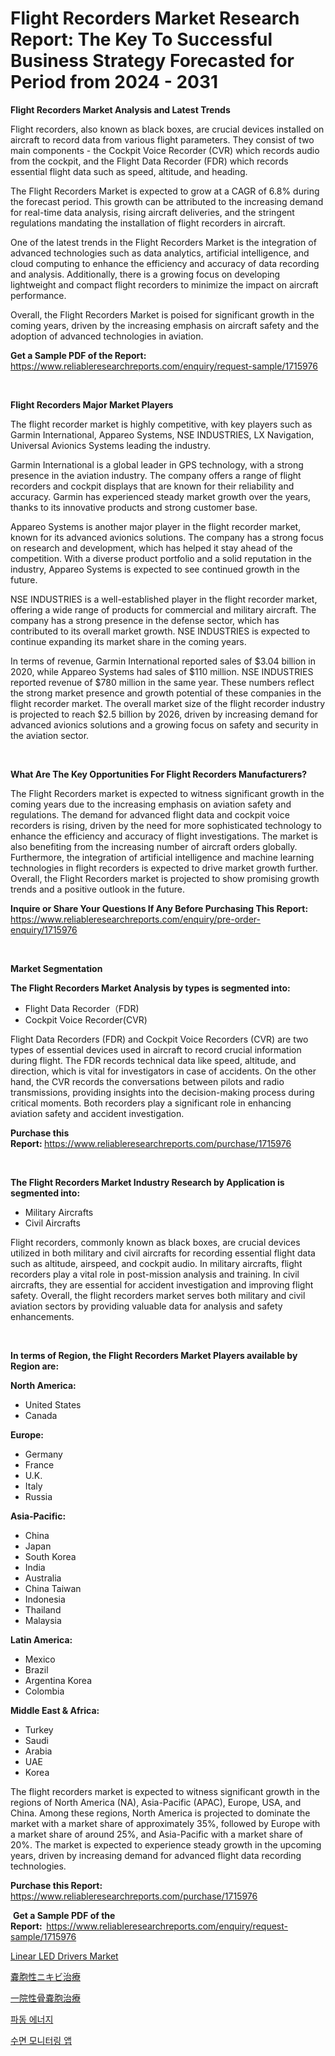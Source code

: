 <p><h1>Flight Recorders Market Research Report: The Key To Successful Business Strategy Forecasted for Period from 2024 - 2031</h1></p><p><strong>Flight Recorders Market Analysis and Latest Trends</strong></p>
<p><p>Flight recorders, also known as black boxes, are crucial devices installed on aircraft to record data from various flight parameters. They consist of two main components - the Cockpit Voice Recorder (CVR) which records audio from the cockpit, and the Flight Data Recorder (FDR) which records essential flight data such as speed, altitude, and heading.</p><p>The Flight Recorders Market is expected to grow at a CAGR of 6.8% during the forecast period. This growth can be attributed to the increasing demand for real-time data analysis, rising aircraft deliveries, and the stringent regulations mandating the installation of flight recorders in aircraft.</p><p>One of the latest trends in the Flight Recorders Market is the integration of advanced technologies such as data analytics, artificial intelligence, and cloud computing to enhance the efficiency and accuracy of data recording and analysis. Additionally, there is a growing focus on developing lightweight and compact flight recorders to minimize the impact on aircraft performance.</p><p>Overall, the Flight Recorders Market is poised for significant growth in the coming years, driven by the increasing emphasis on aircraft safety and the adoption of advanced technologies in aviation.</p></p>
<p><strong>Get a Sample PDF of the Report:&nbsp;</strong> <a href="https://www.reliableresearchreports.com/enquiry/request-sample/1715976">https://www.reliableresearchreports.com/enquiry/request-sample/1715976</a></p>
<p>&nbsp;</p>
<p><strong>Flight Recorders Major Market Players</strong></p>
<p><p>The flight recorder market is highly competitive, with key players such as Garmin International, Appareo Systems, NSE INDUSTRIES, LX Navigation, Universal Avionics Systems leading the industry.</p><p>Garmin International is a global leader in GPS technology, with a strong presence in the aviation industry. The company offers a range of flight recorders and cockpit displays that are known for their reliability and accuracy. Garmin has experienced steady market growth over the years, thanks to its innovative products and strong customer base.</p><p>Appareo Systems is another major player in the flight recorder market, known for its advanced avionics solutions. The company has a strong focus on research and development, which has helped it stay ahead of the competition. With a diverse product portfolio and a solid reputation in the industry, Appareo Systems is expected to see continued growth in the future.</p><p>NSE INDUSTRIES is a well-established player in the flight recorder market, offering a wide range of products for commercial and military aircraft. The company has a strong presence in the defense sector, which has contributed to its overall market growth. NSE INDUSTRIES is expected to continue expanding its market share in the coming years.</p><p>In terms of revenue, Garmin International reported sales of $3.04 billion in 2020, while Appareo Systems had sales of $110 million. NSE INDUSTRIES reported revenue of $780 million in the same year. These numbers reflect the strong market presence and growth potential of these companies in the flight recorder market. The overall market size of the flight recorder industry is projected to reach $2.5 billion by 2026, driven by increasing demand for advanced avionics solutions and a growing focus on safety and security in the aviation sector.</p></p>
<p>&nbsp;</p>
<p><strong>What Are The Key Opportunities For Flight Recorders Manufacturers?</strong></p>
<p><p>The Flight Recorders market is expected to witness significant growth in the coming years due to the increasing emphasis on aviation safety and regulations. The demand for advanced flight data and cockpit voice recorders is rising, driven by the need for more sophisticated technology to enhance the efficiency and accuracy of flight investigations. The market is also benefiting from the increasing number of aircraft orders globally. Furthermore, the integration of artificial intelligence and machine learning technologies in flight recorders is expected to drive market growth further. Overall, the Flight Recorders market is projected to show promising growth trends and a positive outlook in the future.</p></p>
<p><strong>Inquire or Share Your Questions If Any Before Purchasing This Report:</strong> <a href="https://www.reliableresearchreports.com/enquiry/pre-order-enquiry/1715976">https://www.reliableresearchreports.com/enquiry/pre-order-enquiry/1715976</a></p>
<p>&nbsp;</p>
<p><strong>Market Segmentation</strong></p>
<p><strong>The Flight Recorders Market Analysis by types is segmented into:</strong></p>
<p><ul><li>Flight Data Recorder（FDR)</li><li>Cockpit Voice Recorder(CVR)</li></ul></p>
<p><p>Flight Data Recorders (FDR) and Cockpit Voice Recorders (CVR) are two types of essential devices used in aircraft to record crucial information during flight. The FDR records technical data like speed, altitude, and direction, which is vital for investigators in case of accidents. On the other hand, the CVR records the conversations between pilots and radio transmissions, providing insights into the decision-making process during critical moments. Both recorders play a significant role in enhancing aviation safety and accident investigation.</p></p>
<p><strong>Purchase this Report:&nbsp;</strong><a href="https://www.reliableresearchreports.com/purchase/1715976">https://www.reliableresearchreports.com/purchase/1715976</a></p>
<p>&nbsp;</p>
<p><strong>The Flight Recorders Market Industry Research by Application is segmented into:</strong></p>
<p><ul><li>Military Aircrafts</li><li>Civil Aircrafts</li></ul></p>
<p><p>Flight recorders, commonly known as black boxes, are crucial devices utilized in both military and civil aircrafts for recording essential flight data such as altitude, airspeed, and cockpit audio. In military aircrafts, flight recorders play a vital role in post-mission analysis and training. In civil aircrafts, they are essential for accident investigation and improving flight safety. Overall, the flight recorders market serves both military and civil aviation sectors by providing valuable data for analysis and safety enhancements.</p></p>
<p>&nbsp;</p>
<p><strong>In terms of Region, the Flight Recorders Market Players available by Region are:</strong></p>
<p>
    <p> <strong> North America: </strong>
        <ul>
            <li>United States</li>
            <li>Canada</li>
        </ul>
        </p> 
    <p> <strong> Europe: </strong>
        <ul>
            <li>Germany</li>
            <li>France</li>
            <li>U.K.</li>
            <li>Italy</li>
            <li>Russia</li>
        </ul>
        </p> 
    <p> <strong> Asia-Pacific: </strong>
        <ul>
            <li>China</li>
            <li>Japan</li>
            <li>South Korea</li>
            <li>India</li>
            <li>Australia</li>
            <li>China Taiwan</li>
            <li>Indonesia</li>
            <li>Thailand</li>
            <li>Malaysia</li>
        </ul>
        </p> 
    <p> <strong> Latin America: </strong>
        <ul>
            <li>Mexico</li>
            <li>Brazil</li>
            <li>Argentina Korea</li>
            <li>Colombia</li>
        </ul>
        </p> 
    <p> <strong> Middle East & Africa: </strong>
        <ul>
            <li>Turkey</li>
            <li>Saudi</li>
            <li>Arabia</li>
            <li>UAE</li>
            <li>Korea</li>
        </ul>
    </p>
    </p>
<p><p>The flight recorders market is expected to witness significant growth in the regions of North America (NA), Asia-Pacific (APAC), Europe, USA, and China. Among these regions, North America is projected to dominate the market with a market share of approximately 35%, followed by Europe with a market share of around 25%, and Asia-Pacific with a market share of 20%. The market is expected to experience steady growth in the upcoming years, driven by increasing demand for advanced flight data recording technologies.</p></p>
<p><strong>Purchase this Report: </strong><a href="https://www.reliableresearchreports.com/purchase/1715976">https://www.reliableresearchreports.com/purchase/1715976</a></p>
<p>&nbsp;<strong>Get a Sample PDF of the Report:&nbsp;&nbsp;</strong><a href="https://www.reliableresearchreports.com/enquiry/request-sample/1715976">https://www.reliableresearchreports.com/enquiry/request-sample/1715976</a></p>
<p><strong></strong></p>
<p><p><a href="https://view.publitas.com/reportprime-1/linear-led-drivers-market-insights-market-players-and-forecast-till-2031/">Linear LED Drivers Market</a></p><p><a href="https://medium.com/@dioncollins8227/%E3%82%B7%E3%82%B9%E3%83%86%E3%82%A3%E3%83%83%E3%82%AF%E3%81%AB%E3%81%8D%E3%81%B3%E6%B2%BB%E7%99%82%E5%B8%82%E5%A0%B4-%E5%B8%82%E5%A0%B4cagr-%E5%B8%82%E5%A0%B4%E5%8B%95%E5%90%91-%E3%81%8A%E3%82%88%E3%81%B3%E6%88%90%E9%95%B7%E6%88%A6%E7%95%A5%E3%81%AB%E9%96%A2%E3%81%99%E3%82%8B%E6%B4%9E%E5%AF%9F-590bc1a969ad">嚢胞性ニキビ治療</a></p><p><a href="https://medium.com/@dioncollins8227/%E4%B8%80%E5%BF%83%E9%AA%A8%E5%9A%A2%E8%83%9E%E6%B2%BB%E7%99%82%E5%B8%82%E5%A0%B4%E5%B1%95%E6%9C%9B-%E6%A5%AD%E7%95%8C%E6%A6%82%E6%B3%81%E3%81%A8%E4%BA%88%E6%B8%AC-2024%E5%B9%B4%E3%81%8B%E3%82%892031%E5%B9%B4-14fe6b03404c">一院性骨嚢胞治療</a></p><p><a href="https://medium.com/@frankpeters35/%ED%8C%8C%EB%A0%A5-%EC%97%90%EB%84%88%EC%A7%80-%EC%8B%9C%EC%9E%A5-%EB%A9%94%ED%8A%B8%EB%A6%AD%EC%8A%A4-%ED%95%B4%EB%8F%85-%EC%8B%9C%EC%9E%A5-%EC%A0%90%EC%9C%A0%EC%9C%A8-%EB%8F%99%ED%96%A5-%EB%B0%8F-%EC%84%B1%EC%9E%A5-%ED%8C%A8%ED%84%B4-db71296dc4e6">파동 에너지</a></p><p><a href="https://medium.com/@timothychapman46/%EC%88%98%EB%A9%B4-%EC%B6%94%EC%A0%81-%EC%95%B1-%EC%8B%9C%EC%9E%A5-%EB%B6%84%EC%84%9D-%EA%B8%80%EB%A1%9C%EB%B2%8C-%EC%82%B0%EC%97%85-%EC%A0%84%EB%A7%9D-%EB%B0%8F-%EC%98%88%EC%B8%A1-2024%EB%85%84%EB%B6%80%ED%84%B0-2031%EB%85%84%EA%B9%8C%EC%A7%80-20cc05fdbe38">수면 모니터링 앱</a></p></p>